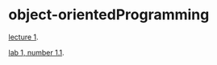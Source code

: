 # object-orientedProgramming

[lecture 1](/lecture1.ipynb).

[lab 1, number 1.1](/laba1num11.ipynb).
